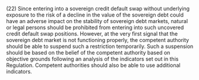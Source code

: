 (22) Since entering into a sovereign credit default swap without underlying exposure to the risk of a decline in the value of the sovereign debt could have an adverse impact on the stability of sovereign debt markets, natural or legal persons should be prohibited from entering into such uncovered credit default swap positions. However, at the very first signal that the sovereign debt market is not functioning properly, the competent authority should be able to suspend such a restriction temporarily. Such a suspension should be based on the belief of the competent authority based on objective grounds following an analysis of the indicators set out in this Regulation. Competent authorities should also be able to use additional indicators.